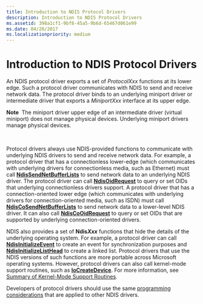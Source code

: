 ```yaml
---
title: Introduction to NDIS Protocol Drivers
description: Introduction to NDIS Protocol Drivers
ms.assetid: 398a1cf1-9bf8-45a5-9b6d-65467d061e99
ms.date: 04/20/2017
ms.localizationpriority: medium
---
```


# Introduction to NDIS Protocol Drivers


An NDIS protocol driver exports a set of *ProtocolXxx* functions at its lower edge. Such a protocol driver communicates with NDIS to send and receive network data. The protocol driver binds to an underlying miniport driver or intermediate driver that exports a *MiniportXxx* interface at its upper edge.

**Note**  The miniport driver upper edge of an intermediate driver (virtual miniport) does not manage physical devices. Underlying miniport drivers manage physical devices.

 

Protocol drivers always use NDIS-provided functions to communicate with underlying NDIS drivers to send and receive network data. For example, a protocol driver that has a connectionless lower-edge (which communicates with underlying drivers for connectionless media, such as Ethernet) must call [**NdisSendNetBufferLists**](https://msdn.microsoft.com/library/windows/hardware/ff564535) to send network data to an underlying NDIS driver. The protocol driver can call [**NdisOidRequest**](https://msdn.microsoft.com/library/windows/hardware/ff563710) to query or set OIDs that underlying connectionless drivers support. A protocol driver that has a connection-oriented lower edge (which communicates with underlying drivers for connection-oriented media, such as ISDN) must call [**NdisCoSendNetBufferLists**](https://msdn.microsoft.com/library/windows/hardware/ff561728) to send network data to a lower-level NDIS driver. It can also call [**NdisCoOidRequest**](https://msdn.microsoft.com/library/windows/hardware/ff561711) to query or set OIDs that are supported by underlying connection-oriented drivers.

NDIS also provides a set of **Ndis*Xxx*** functions that hide the details of the underlying operating system. For example, a protocol driver can call [**NdisInitializeEvent**](https://msdn.microsoft.com/library/windows/hardware/ff562732) to create an event for synchronization purposes and [**NdisInitializeListHead**](https://msdn.microsoft.com/library/windows/hardware/ff562734) to create a linked list. Protocol drivers that use the NDIS versions of such functions are more portable across Microsoft operating systems. However, protocol drivers can also call kernel-mode support routines, such as [**IoCreateDevice**](https://msdn.microsoft.com/library/windows/hardware/ff548397). For more information, see [Summary of Kernel-Mode Support Routines](https://msdn.microsoft.com/library/windows/hardware/ff563889).

Developers of protocol drivers should use the same [programming considerations](network-driver-programming-considerations.md) that are applied to other NDIS drivers.

 

 





